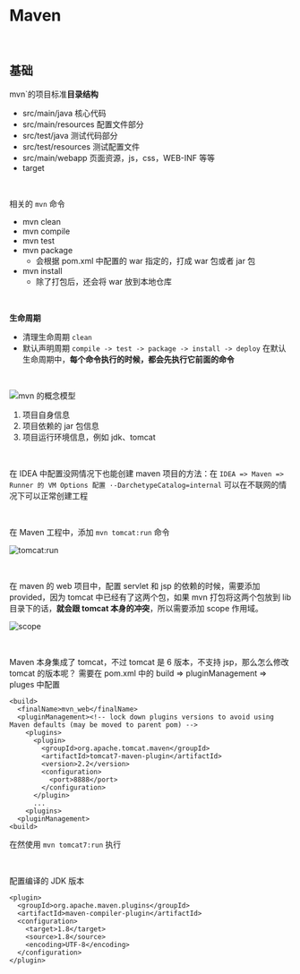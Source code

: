 # Maven

<br>


## 基础

mvn`的项目标准**目录结构**

* src/main/java		核心代码
* src/main/resources	配置文件部分
* src/test/java		测试代码部分
* src/test/resources	测试配置文件
* src/main/webapp	页面资源，js，css，WEB-INF 等等 
* target 	

<br>

相关的 `mvn` 命令

* mvn clean
* mvn compile
* mvn test
* mvn package
	* 会根据 pom.xml 中配置的 <packaging>war</packaging> 指定的，打成 war 包或者 jar 包
* mvn install
	* 除了打包后，还会将 war 放到本地仓库

<br>

**生命周期**

* 清理生命周期 `clean`   
* 默认声明周期 `compile -> test -> package -> install -> deploy`  在默认生命周期中，**每个命令执行的时候，都会先执行它前面的命令**

<br>

![mvn 的概念模型](https://github.com/DMW-wzhw/blog/resources/images/mvn概念模型.png)

1. 项目自身信息
2. 项目依赖的 jar 包信息
3. 项目运行环境信息，例如 jdk、tomcat

<br>

在 IDEA 中配置没网情况下也能创建 maven 项目的方法：在 `IDEA => Maven => Runner 的 VM Options 配置 ·-DarchetypeCatalog=internal` 可以在不联网的情况下可以正常创建工程

<br>

在 Maven 工程中，添加 `mvn tomcat:run` 命令

![tomcat:run](https://github.com/DMW-wzhw/blog/resources/images/tomcatrun.png)

<br>

在 maven 的 web 项目中，配置 servlet 和 jsp 的依赖的时候，需要添加 <scope>provided</scope>，因为 tomcat 中已经有了这两个包，如果 mvn 打包将这两个包放到 lib 目录下的话，**就会跟 tomcat 本身的冲突**，所以需要添加 scope 作用域。

![scope](https://github.com/DMW-wzhw/blog/resources/images/maven_scope.png)

<br>

Maven 本身集成了 tomcat，不过 tomcat 是 6 版本，不支持 jsp，那么怎么修改 tomcat 的版本呢？
需要在 pom.xml 中的 build => pluginManagement => pluges 中配置

```
<build>
  <finalName>mvn_web</finalName>
  <pluginManagement><!-- lock down plugins versions to avoid using Maven defaults (may be moved to parent pom) -->
    <plugins>
      <plugin>
        <groupId>org.apache.tomcat.maven</groupId>
        <artifactId>tomcat7-maven-plugin</artifactId>
        <version>2.2</version>
        <configuration>
          <port>8888</port>
        </configuration>
      </plugin>
      ...
    <plugins>
  <pluginManagement>
<build>
```
在然使用 `mvn tomcat7:run` 执行

<br>

配置编译的 JDK 版本

```
<plugin>
  <groupId>org.apache.maven.plugins</groupId>
  <artifactId>maven-compiler-plugin</artifactId>
  <configuration>
    <target>1.8</target>
    <source>1.8</source>
    <encoding>UTF-8</encoding>
  </configuration>
</plugin>
```


